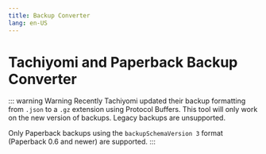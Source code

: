 ```yaml
---
title: Backup Converter
lang: en-US
---
```


# Tachiyomi and Paperback Backup Converter

::: warning Warning
Recently Tachiyomi updated their backup formatting from `.json` to a `.gz` extension using Protocol Buffers. This tool will only work on the new version of backups. Legacy backups are unsupported.

Only Paperback backups using the `backupSchemaVersion 3` format (Paperback 0.6 and newer) are supported.
:::

<Backup-Converter/>
